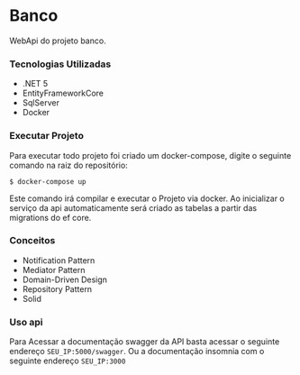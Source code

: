 # Banco
WebApi do projeto banco.
### Tecnologias Utilizadas

- .NET 5
- EntityFrameworkCore
- SqlServer
- Docker
### Executar Projeto

Para executar todo projeto foi criado um docker-compose, digite o seguinte comando na raiz do repositório:

```console
$ docker-compose up
```

Este comando irá compilar e executar o Projeto via docker. Ao inicializar o serviço da api automaticamente será criado as tabelas a partir das migrations do ef core.

### Conceitos
* Notification Pattern
* Mediator Pattern
* Domain-Driven Design
* Repository Pattern
* Solid


### Uso api
Para Acessar a documentação swagger da API basta acessar o seguinte endereço `SEU_IP:5000/swagger`. Ou a documentação insomnia com o seguinte endereço `SEU_IP:3000`